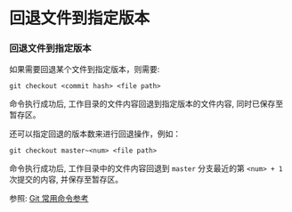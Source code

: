 # 回退文件到指定版本

### 回退文件到指定版本

如果需要回退某个文件到指定版本，则需要:

```shell
git checkout <commit hash> <file path>
```

命令执行成功后, 工作目录的文件内容回退到指定版本的文件内容, 同时已保存至暂存区。

还可以指定回退的版本数来进行回退操作，例如：

```shell
git checkout master~<num> <file path>
```

命令执行成功后, 工作目录中的文件内容回退到 `master` 分支最近的第 `<num> + 1` 次提交的内容, 并保存至暂存区。

参照: [Git 常用命令参考](git_command_reference.md)
